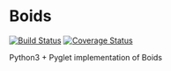 # Boids 
[![Build Status](https://travis-ci.org/Laukei/Boids.svg?branch=master)](https://travis-ci.org/Laukei/Boids) [![Coverage Status](https://coveralls.io/repos/github/Laukei/Boids/badge.svg?branch=master)](https://coveralls.io/github/Laukei/Boids?branch=master)

Python3 + Pyglet implementation of Boids
